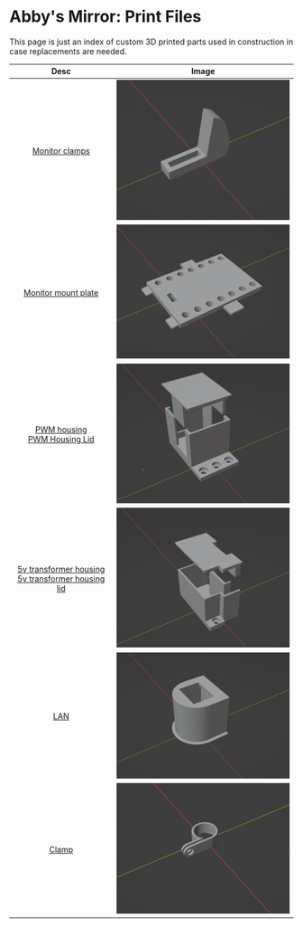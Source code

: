 # Abby's Mirror: Print Files

This page is just an index of custom 3D printed parts used in construction in case replacements are needed.  

| Desc | Image | 
| :---: | :---: | 
| [Monitor clamps](./print/MonitorClamp.stl) | <img src="./images/MonitorClamp.png" width=320/> | 
| [Monitor mount plate](./print/MonitorMountBase.stl) | <img src="./images/MonitorMount.png" width=320/> | 
| [PWM housing](./print/PWMHousing.stl) <br> [PWM Housing Lid](./print/PWMHousingLid.stl) | <img src="./images/PotCase.png" width=320/>  | 
| [5v transformer housing](./print/TransformerHousing.stl) <br> [5v transformer housing lid](./print/TransformerHousingLid.stl) | <img src="./images/TransCase1.png" width=320/> | 
| [LAN](./print/LAN.stl) | <img src="./images/LAN.png" width=320/> | 
| [Clamp](./print/CableClamp_10_11.stl) | <img src="./images/Clamp.png" width=320/> | 
